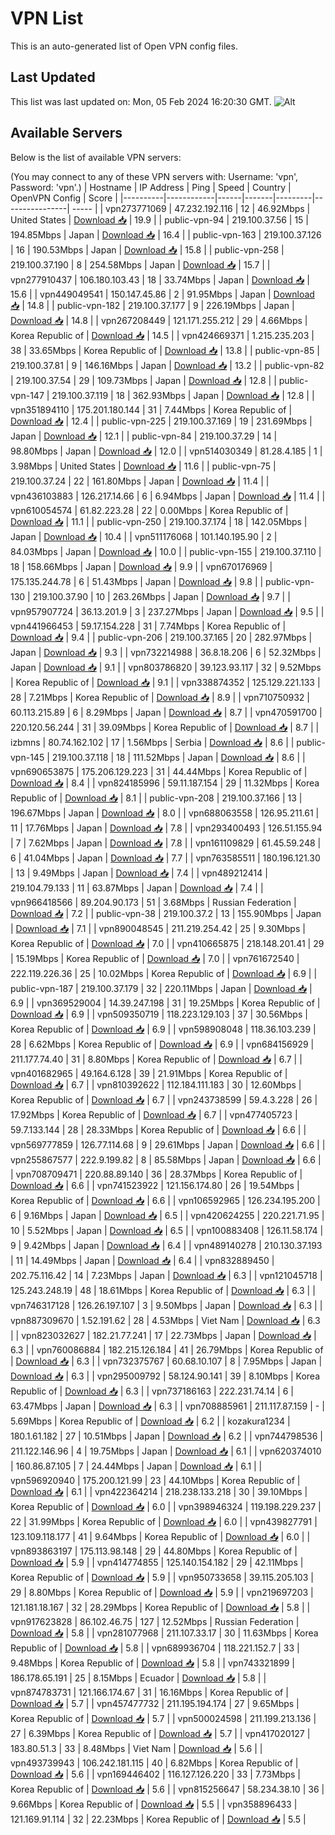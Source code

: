 # VPN List

This is an auto-generated list of Open VPN config files.

## Last Updated

This list was last updated on: Mon, 05 Feb 2024 16:20:30 GMT.
![Alt](https://repobeats.axiom.co/api/embed/186b98318ef1479477931607c1ad7d823f12451f.svg "Repobeats analytics image")

## Available Servers

Below is the list of available VPN servers:

(You may connect to any of these VPN servers with: Username: 'vpn', Password: 'vpn'.)
| Hostname | IP Address | Ping | Speed | Country | OpenVPN Config | Score |
|----------|------------|------|-------|---------|----------------| ----- |
| vpn273771069 | 47.232.192.116 | 12 | 46.92Mbps | United States | [Download 📥](./configs/server_0_US.ovpn) | 19.9 |
| public-vpn-94 | 219.100.37.56 | 15 | 194.85Mbps | Japan | [Download 📥](./configs/server_1_JP.ovpn) | 16.4 |
| public-vpn-163 | 219.100.37.126 | 16 | 190.53Mbps | Japan | [Download 📥](./configs/server_2_JP.ovpn) | 15.8 |
| public-vpn-258 | 219.100.37.190 | 8 | 254.58Mbps | Japan | [Download 📥](./configs/server_3_JP.ovpn) | 15.7 |
| vpn277910437 | 106.180.103.43 | 18 | 33.74Mbps | Japan | [Download 📥](./configs/server_4_JP.ovpn) | 15.6 |
| vpn449049541 | 150.147.45.86 | 2 | 91.95Mbps | Japan | [Download 📥](./configs/server_5_JP.ovpn) | 14.8 |
| public-vpn-182 | 219.100.37.177 | 9 | 226.19Mbps | Japan | [Download 📥](./configs/server_6_JP.ovpn) | 14.8 |
| vpn267208449 | 121.171.255.212 | 29 | 4.66Mbps | Korea Republic of | [Download 📥](./configs/server_7_KR.ovpn) | 14.5 |
| vpn424669371 | 1.215.235.203 | 38 | 33.65Mbps | Korea Republic of | [Download 📥](./configs/server_8_KR.ovpn) | 13.8 |
| public-vpn-85 | 219.100.37.81 | 9 | 146.16Mbps | Japan | [Download 📥](./configs/server_9_JP.ovpn) | 13.2 |
| public-vpn-82 | 219.100.37.54 | 29 | 109.73Mbps | Japan | [Download 📥](./configs/server_10_JP.ovpn) | 12.8 |
| public-vpn-147 | 219.100.37.119 | 18 | 362.93Mbps | Japan | [Download 📥](./configs/server_11_JP.ovpn) | 12.8 |
| vpn351894110 | 175.201.180.144 | 31 | 7.44Mbps | Korea Republic of | [Download 📥](./configs/server_12_KR.ovpn) | 12.4 |
| public-vpn-225 | 219.100.37.169 | 19 | 231.69Mbps | Japan | [Download 📥](./configs/server_13_JP.ovpn) | 12.1 |
| public-vpn-84 | 219.100.37.29 | 14 | 98.80Mbps | Japan | [Download 📥](./configs/server_14_JP.ovpn) | 12.0 |
| vpn514030349 | 81.28.4.185 | 1 | 3.98Mbps | United States | [Download 📥](./configs/server_15_US.ovpn) | 11.6 |
| public-vpn-75 | 219.100.37.24 | 22 | 161.80Mbps | Japan | [Download 📥](./configs/server_16_JP.ovpn) | 11.4 |
| vpn436103883 | 126.217.14.66 | 6 | 6.94Mbps | Japan | [Download 📥](./configs/server_17_JP.ovpn) | 11.4 |
| vpn610054574 | 61.82.223.28 | 22 | 0.00Mbps | Korea Republic of | [Download 📥](./configs/server_18_KR.ovpn) | 11.1 |
| public-vpn-250 | 219.100.37.174 | 18 | 142.05Mbps | Japan | [Download 📥](./configs/server_19_JP.ovpn) | 10.4 |
| vpn511176068 | 101.140.195.90 | 2 | 84.03Mbps | Japan | [Download 📥](./configs/server_20_JP.ovpn) | 10.0 |
| public-vpn-155 | 219.100.37.110 | 18 | 158.66Mbps | Japan | [Download 📥](./configs/server_21_JP.ovpn) | 9.9 |
| vpn670176969 | 175.135.244.78 | 6 | 51.43Mbps | Japan | [Download 📥](./configs/server_22_JP.ovpn) | 9.8 |
| public-vpn-130 | 219.100.37.90 | 10 | 263.26Mbps | Japan | [Download 📥](./configs/server_23_JP.ovpn) | 9.7 |
| vpn957907724 | 36.13.201.9 | 3 | 237.27Mbps | Japan | [Download 📥](./configs/server_24_JP.ovpn) | 9.5 |
| vpn441966453 | 59.17.154.228 | 31 | 7.74Mbps | Korea Republic of | [Download 📥](./configs/server_25_KR.ovpn) | 9.4 |
| public-vpn-206 | 219.100.37.165 | 20 | 282.97Mbps | Japan | [Download 📥](./configs/server_26_JP.ovpn) | 9.3 |
| vpn732214988 | 36.8.18.206 | 6 | 52.32Mbps | Japan | [Download 📥](./configs/server_27_JP.ovpn) | 9.1 |
| vpn803786820 | 39.123.93.117 | 32 | 9.52Mbps | Korea Republic of | [Download 📥](./configs/server_28_KR.ovpn) | 9.1 |
| vpn338874352 | 125.129.221.133 | 28 | 7.21Mbps | Korea Republic of | [Download 📥](./configs/server_29_KR.ovpn) | 8.9 |
| vpn710750932 | 60.113.215.89 | 6 | 8.29Mbps | Japan | [Download 📥](./configs/server_30_JP.ovpn) | 8.7 |
| vpn470591700 | 220.120.56.244 | 31 | 39.09Mbps | Korea Republic of | [Download 📥](./configs/server_31_KR.ovpn) | 8.7 |
| izbmns | 80.74.162.102 | 17 | 1.56Mbps | Serbia | [Download 📥](./configs/server_32_RS.ovpn) | 8.6 |
| public-vpn-145 | 219.100.37.118 | 18 | 111.52Mbps | Japan | [Download 📥](./configs/server_33_JP.ovpn) | 8.6 |
| vpn690653875 | 175.206.129.223 | 31 | 44.44Mbps | Korea Republic of | [Download 📥](./configs/server_34_KR.ovpn) | 8.4 |
| vpn824185996 | 59.11.187.154 | 29 | 11.32Mbps | Korea Republic of | [Download 📥](./configs/server_35_KR.ovpn) | 8.1 |
| public-vpn-208 | 219.100.37.166 | 13 | 196.67Mbps | Japan | [Download 📥](./configs/server_36_JP.ovpn) | 8.0 |
| vpn688063558 | 126.95.211.61 | 11 | 17.76Mbps | Japan | [Download 📥](./configs/server_37_JP.ovpn) | 7.8 |
| vpn293400493 | 126.51.155.94 | 7 | 7.62Mbps | Japan | [Download 📥](./configs/server_38_JP.ovpn) | 7.8 |
| vpn161109829 | 61.45.59.248 | 6 | 41.04Mbps | Japan | [Download 📥](./configs/server_39_JP.ovpn) | 7.7 |
| vpn763585511 | 180.196.121.30 | 13 | 9.49Mbps | Japan | [Download 📥](./configs/server_40_JP.ovpn) | 7.4 |
| vpn489212414 | 219.104.79.133 | 11 | 63.87Mbps | Japan | [Download 📥](./configs/server_41_JP.ovpn) | 7.4 |
| vpn966418566 | 89.204.90.173 | 51 | 3.68Mbps | Russian Federation | [Download 📥](./configs/server_42_RU.ovpn) | 7.2 |
| public-vpn-38 | 219.100.37.2 | 13 | 155.90Mbps | Japan | [Download 📥](./configs/server_43_JP.ovpn) | 7.1 |
| vpn890048545 | 211.219.254.42 | 25 | 9.30Mbps | Korea Republic of | [Download 📥](./configs/server_44_KR.ovpn) | 7.0 |
| vpn410665875 | 218.148.201.41 | 29 | 15.19Mbps | Korea Republic of | [Download 📥](./configs/server_45_KR.ovpn) | 7.0 |
| vpn761672540 | 222.119.226.36 | 25 | 10.02Mbps | Korea Republic of | [Download 📥](./configs/server_46_KR.ovpn) | 6.9 |
| public-vpn-187 | 219.100.37.179 | 32 | 220.11Mbps | Japan | [Download 📥](./configs/server_47_JP.ovpn) | 6.9 |
| vpn369529004 | 14.39.247.198 | 31 | 19.25Mbps | Korea Republic of | [Download 📥](./configs/server_48_KR.ovpn) | 6.9 |
| vpn509350719 | 118.223.129.103 | 37 | 30.56Mbps | Korea Republic of | [Download 📥](./configs/server_49_KR.ovpn) | 6.9 |
| vpn598908048 | 118.36.103.239 | 28 | 6.62Mbps | Korea Republic of | [Download 📥](./configs/server_50_KR.ovpn) | 6.9 |
| vpn684156929 | 211.177.74.40 | 31 | 8.80Mbps | Korea Republic of | [Download 📥](./configs/server_51_KR.ovpn) | 6.7 |
| vpn401682965 | 49.164.6.128 | 39 | 21.91Mbps | Korea Republic of | [Download 📥](./configs/server_52_KR.ovpn) | 6.7 |
| vpn810392622 | 112.184.111.183 | 30 | 12.60Mbps | Korea Republic of | [Download 📥](./configs/server_53_KR.ovpn) | 6.7 |
| vpn243738599 | 59.4.3.228 | 26 | 17.92Mbps | Korea Republic of | [Download 📥](./configs/server_54_KR.ovpn) | 6.7 |
| vpn477405723 | 59.7.133.144 | 28 | 28.33Mbps | Korea Republic of | [Download 📥](./configs/server_55_KR.ovpn) | 6.6 |
| vpn569777859 | 126.77.114.68 | 9 | 29.61Mbps | Japan | [Download 📥](./configs/server_56_JP.ovpn) | 6.6 |
| vpn255867577 | 222.9.199.82 | 8 | 85.58Mbps | Japan | [Download 📥](./configs/server_57_JP.ovpn) | 6.6 |
| vpn708709471 | 220.88.89.140 | 36 | 28.37Mbps | Korea Republic of | [Download 📥](./configs/server_58_KR.ovpn) | 6.6 |
| vpn741523922 | 121.156.174.80 | 26 | 19.54Mbps | Korea Republic of | [Download 📥](./configs/server_59_KR.ovpn) | 6.6 |
| vpn106592965 | 126.234.195.200 | 6 | 9.16Mbps | Japan | [Download 📥](./configs/server_60_JP.ovpn) | 6.5 |
| vpn420624255 | 220.221.71.95 | 10 | 5.52Mbps | Japan | [Download 📥](./configs/server_61_JP.ovpn) | 6.5 |
| vpn100883408 | 126.11.58.174 | 9 | 9.42Mbps | Japan | [Download 📥](./configs/server_62_JP.ovpn) | 6.4 |
| vpn489140278 | 210.130.37.193 | 11 | 14.49Mbps | Japan | [Download 📥](./configs/server_63_JP.ovpn) | 6.4 |
| vpn832889450 | 202.75.116.42 | 14 | 7.23Mbps | Japan | [Download 📥](./configs/server_64_JP.ovpn) | 6.3 |
| vpn121045718 | 125.243.248.19 | 48 | 18.61Mbps | Korea Republic of | [Download 📥](./configs/server_65_KR.ovpn) | 6.3 |
| vpn746317128 | 126.26.197.107 | 3 | 9.50Mbps | Japan | [Download 📥](./configs/server_66_JP.ovpn) | 6.3 |
| vpn887309670 | 1.52.191.62 | 28 | 4.53Mbps | Viet Nam | [Download 📥](./configs/server_67_VN.ovpn) | 6.3 |
| vpn823032627 | 182.21.77.241 | 17 | 22.73Mbps | Japan | [Download 📥](./configs/server_68_JP.ovpn) | 6.3 |
| vpn760086884 | 182.215.126.184 | 41 | 26.79Mbps | Korea Republic of | [Download 📥](./configs/server_69_KR.ovpn) | 6.3 |
| vpn732375767 | 60.68.10.107 | 8 | 7.95Mbps | Japan | [Download 📥](./configs/server_70_JP.ovpn) | 6.3 |
| vpn295009792 | 58.124.90.141 | 39 | 8.10Mbps | Korea Republic of | [Download 📥](./configs/server_71_KR.ovpn) | 6.3 |
| vpn737186163 | 222.231.74.14 | 6 | 63.47Mbps | Japan | [Download 📥](./configs/server_72_JP.ovpn) | 6.3 |
| vpn708885961 | 211.117.87.159 | - | 5.69Mbps | Korea Republic of | [Download 📥](./configs/server_73_KR.ovpn) | 6.2 |
| kozakura1234 | 180.1.61.182 | 27 | 10.51Mbps | Japan | [Download 📥](./configs/server_74_JP.ovpn) | 6.2 |
| vpn744798536 | 211.122.146.96 | 4 | 19.75Mbps | Japan | [Download 📥](./configs/server_75_JP.ovpn) | 6.1 |
| vpn620374010 | 160.86.87.105 | 7 | 24.44Mbps | Japan | [Download 📥](./configs/server_76_JP.ovpn) | 6.1 |
| vpn596920940 | 175.200.121.99 | 23 | 44.10Mbps | Korea Republic of | [Download 📥](./configs/server_77_KR.ovpn) | 6.1 |
| vpn422364214 | 218.238.133.218 | 30 | 39.10Mbps | Korea Republic of | [Download 📥](./configs/server_78_KR.ovpn) | 6.0 |
| vpn398946324 | 119.198.229.237 | 22 | 31.99Mbps | Korea Republic of | [Download 📥](./configs/server_79_KR.ovpn) | 6.0 |
| vpn439827791 | 123.109.118.177 | 41 | 9.64Mbps | Korea Republic of | [Download 📥](./configs/server_80_KR.ovpn) | 6.0 |
| vpn893863197 | 175.113.98.148 | 29 | 44.80Mbps | Korea Republic of | [Download 📥](./configs/server_81_KR.ovpn) | 5.9 |
| vpn414774855 | 125.140.154.182 | 29 | 42.11Mbps | Korea Republic of | [Download 📥](./configs/server_82_KR.ovpn) | 5.9 |
| vpn950733658 | 39.115.205.103 | 29 | 8.80Mbps | Korea Republic of | [Download 📥](./configs/server_83_KR.ovpn) | 5.9 |
| vpn219697203 | 121.181.18.167 | 32 | 28.29Mbps | Korea Republic of | [Download 📥](./configs/server_84_KR.ovpn) | 5.8 |
| vpn917623828 | 86.102.46.75 | 127 | 12.52Mbps | Russian Federation | [Download 📥](./configs/server_85_RU.ovpn) | 5.8 |
| vpn281077968 | 211.107.33.17 | 30 | 11.63Mbps | Korea Republic of | [Download 📥](./configs/server_86_KR.ovpn) | 5.8 |
| vpn689936704 | 118.221.152.7 | 33 | 9.48Mbps | Korea Republic of | [Download 📥](./configs/server_87_KR.ovpn) | 5.8 |
| vpn743321899 | 186.178.65.191 | 25 | 8.15Mbps | Ecuador | [Download 📥](./configs/server_88_EC.ovpn) | 5.8 |
| vpn874783731 | 121.166.174.67 | 31 | 16.16Mbps | Korea Republic of | [Download 📥](./configs/server_89_KR.ovpn) | 5.7 |
| vpn457477732 | 211.195.194.174 | 27 | 9.65Mbps | Korea Republic of | [Download 📥](./configs/server_90_KR.ovpn) | 5.7 |
| vpn500024598 | 211.199.213.136 | 27 | 6.39Mbps | Korea Republic of | [Download 📥](./configs/server_91_KR.ovpn) | 5.7 |
| vpn417020127 | 183.80.51.3 | 33 | 8.48Mbps | Viet Nam | [Download 📥](./configs/server_92_VN.ovpn) | 5.6 |
| vpn493739943 | 106.242.181.115 | 40 | 6.82Mbps | Korea Republic of | [Download 📥](./configs/server_93_KR.ovpn) | 5.6 |
| vpn169446402 | 116.127.126.220 | 33 | 7.73Mbps | Korea Republic of | [Download 📥](./configs/server_94_KR.ovpn) | 5.6 |
| vpn815256647 | 58.234.38.10 | 36 | 9.66Mbps | Korea Republic of | [Download 📥](./configs/server_95_KR.ovpn) | 5.5 |
| vpn358896433 | 121.169.91.114 | 32 | 22.23Mbps | Korea Republic of | [Download 📥](./configs/server_96_KR.ovpn) | 5.5 |
